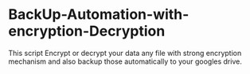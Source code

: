 # BackUp-Automation-with-encryption-Decryption
This script Encrypt or decrypt your data any file with strong encryption mechanism and also backup those automatically to your googles drive.
